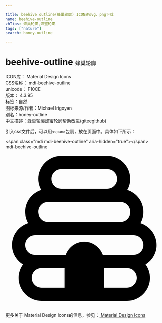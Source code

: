 ```yaml
---

title: beehive outline(蜂巢轮廓) ICON转svg、png下载
name: beehive-outline
zhTips: 蜂巢轮廓,蜂蜜轮廓
tags: ["nature"]
search: honey-outline

---
```


# beehive-outline  <small style="font-size: 60%;font-weight: 100">蜂巢轮廓</small>


<div class="detail-page">
<p>
<span>
ICON库：
<span class="badge-secondary badge">Material Design Icons</span> 
</span>
<br/>
<span>
CSS名称：
<span class="badge-secondary badge">mdi-beehive-outline</span> 
</span>
<br/>
<span>
unicode：
<span class="badge-secondary badge">F10CE</span> 
<copy-btn content='F10CE' btn-title=""></copy-btn>
<copy-btn :content='String.fromCodePoint(parseInt("F10CE", 16))' btn-title="复制U"></copy-btn>
</span>
<br/>
<span>
版本：
<span class="badge-secondary badge">4.3.95</span> 
</span><br/><span>标签：<span class="badge-light badge"><router-link to="/tags/nature.html">自然</router-link></span></span>
<br/>
<span>图标来源/作者：<span class="badge-light badge">Michael Irigoyen</span></span> 
<br/>
<span>别名：<span class="badge-light badge">honey-outline</span></span><br/><span class="zh-detail">中文描述：<span class="badge-primary badge">蜂巢轮廓</span><span class="badge-primary badge">蜂蜜轮廓</span><span class="help-link"><span>帮助改进</span>(<a href="https://gitee.com/liuwave/icon-helper/edit/master/json/material/beehive-outline.json" target="_blank" rel="noopener noreferrer">gitee</a><a href="https://github.com/liuwave/icon-helper/edit/master/json/material/beehive-outline.json" target="_blank" rel="noopener noreferrer">github</a></span>)</span><br/>
</p>
</div>
<div class="alert alert-dark">
  <i class="mdi mdi-beehive-outline mdi-48px"></i>
  <i class="mdi mdi-beehive-outline mdi-36px"></i>
  <i class="mdi mdi-beehive-outline mdi-24px"></i>
  <i class="mdi mdi-beehive-outline mdi-18px"></i>
</div>
<div>
  <p>引入css文件后，可以用<code>&lt;span&gt;</code>包裹，放在页面中。具体如下所示：    
  </p>
  <div class="alert alert-primary" style="font-size: 14px">
    &lt;span class="mdi mdi-beehive-outline" aria-hidden="true"&gt;&lt;/span&gt;
    <copy-btn content='<span class="mdi mdi-beehive-outline" aria-hidden="true"></span>'></copy-btn>
  </div>
  <div class="alert alert-secondary">
    <i class="mdi mdi-beehive-outline"
    style="font-size: 24px"
    aria-hidden="true"></i> mdi-beehive-outline
    <copy-btn content="mdi-beehive-outline" btn-title="复制图标名称"></copy-btn>
  </div>
</div>
<div id="svg" class="svg-wrap">
<svg xmlns="http://www.w3.org/2000/svg" viewBox="0 0 24 24"><path d="M23 14.5C23 12.94 21.97 11.63 20.55 11.18C20.83 10.68 21 10.11 21 9.5C21 7.94 19.97 6.63 18.55 6.18C18.83 5.68 19 5.11 19 4.5C19 2.57 17.43 1 15.5 1H8.5C6.57 1 5 2.57 5 4.5C5 5.11 5.17 5.68 5.45 6.18C4.04 6.63 3 7.94 3 9.5C3 10.11 3.17 10.68 3.45 11.18C2.04 11.63 1 12.94 1 14.5C1 15.76 1.67 16.84 2.67 17.46C2.25 18.03 2 18.74 2 19.5C2 21.43 3.57 23 5.5 23H18.5C20.43 23 22 21.43 22 19.5C22 18.74 21.75 18.03 21.33 17.46C22.33 16.84 23 15.76 23 14.5M8.5 3H15.5C16.33 3 17 3.67 17 4.5S16.33 6 15.5 6H8.5C7.67 6 7 5.33 7 4.5S7.67 3 8.5 3M6.5 8H17.5C18.33 8 19 8.67 19 9.5S18.33 11 17.5 11H6.5C5.67 11 5 10.33 5 9.5S5.67 8 6.5 8M4 19.5C4 18.67 4.67 18 5.5 18H9V21H5.5C4.67 21 4 20.33 4 19.5M18.5 21H15V18H18.5C19.33 18 20 18.67 20 19.5S19.33 21 18.5 21M19.5 16H14.82C14.4 14.84 13.3 14 12 14S9.6 14.84 9.18 16H4.5C3.67 16 3 15.33 3 14.5S3.67 13 4.5 13H19.5C20.33 13 21 13.67 21 14.5S20.33 16 19.5 16Z" /></svg>
</div>
<detail full-name='mdi-beehive-outline'></detail>
    
<div><p>更多关于 Material Design Icons的信息，参见：<a target="_blank" href="https://iconhelper.cn/material.html"> Material Design Icons</a>
</p></div>
